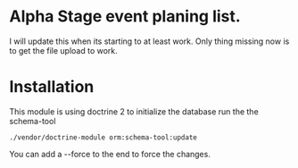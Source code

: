 # Alpha Stage event planing list.

I will update this when its starting to at least work.
Only thing missing now is to get the file upload to work.


# Installation

This module is using doctrine 2 to initialize the database run the the schema-tool
    
    ./vendor/doctrine-module orm:schema-tool:update

You can add a --force to the end to force the changes.
